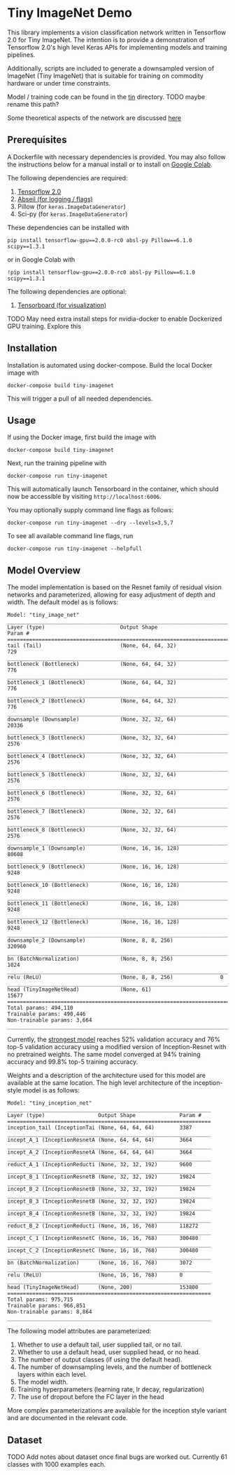 # Tiny ImageNet Demo

This library implements a vision classification network written in
Tensorflow 2.0 for Tiny ImageNet. The intention is to provide a
demonstration of Tensorflow 2.0's high level Keras APIs for
implementing models and training pipelines.

Additionally, scripts are included to generate a downsampled version
of ImageNet (Tiny ImageNet) that is suitable for training on commodity
hardware or under time constraints.

Model / training code can be found in the [tin](./tin) directory. TODO
maybe rename this path?

Some theoretical aspects of the network are discussed [here](./theory.ipynb)

## Prerequisites

A Dockerfile with necessary dependencies is provided. You may also
follow the instructions below for a manual install or to install
on [Google Colab](https://colab.research.google.com/).

The following dependencies are required:

1. [Tensorflow 2.0](https://www.tensorflow.org/versions/r2.0/api_docs)
2. [Abseil (for logging / flags)](https://abseil.io/docs/python/)
3. Pillow (for `keras.ImageDataGenerator`)
4. Sci-py (for `keras.ImageDataGenerator`)

These dependencies can be installed with

```shell
pip install tensorflow-gpu==2.0.0-rc0 absl-py Pillow==6.1.0 scipy==1.3.1
```

or in Google Colab with

```shell
!pip install tensorflow-gpu==2.0.0-rc0 absl-py Pillow==6.1.0 scipy==1.3.1
```

The following dependencies are optional:
1. [Tensorboard (for visualization)](https://www.tensorflow.org/tensorboard/)

TODO May need extra install steps for nvidia-docker to enable
Dockerized GPU training. Explore this

## Installation

Installation is automated using docker-compose. Build the local
Docker image with

```
docker-compose build tiny-imagenet
```

This will trigger a pull of all needed dependencies.

## Usage

If using the Docker image, first build the image with

```shell
docker-compose build tiny-imagenet
```

Next, run the training pipeline with

```shell
docker-compose run tiny-imagenet
```

This will automatically launch Tensorboard in the container, which should now be
accessible by visiting `http://localhost:6006`.

You may optionally supply command line flags as follows:


```shell
docker-compose run tiny-imagenet --dry --levels=3,5,7
```

To see all available command line flags, run

```shell
docker-compose run tiny-imagenet --helpfull
```

## Model Overview

The model implementation is based on the Resnet family of residual
vision networks and parameterized, allowing for easy adjustment of
depth and width. The default model as is follows:

```
Model: "tiny_image_net"
________________________________________________________________________________
Layer (type)                        Output Shape                    Param #
================================================================================
tail (Tail)                         (None, 64, 64, 32)              729
________________________________________________________________________________
bottleneck (Bottleneck)             (None, 64, 64, 32)              776
________________________________________________________________________________
bottleneck_1 (Bottleneck)           (None, 64, 64, 32)              776
________________________________________________________________________________
bottleneck_2 (Bottleneck)           (None, 64, 64, 32)              776
________________________________________________________________________________
downsample (Downsample)             (None, 32, 32, 64)              20336
________________________________________________________________________________
bottleneck_3 (Bottleneck)           (None, 32, 32, 64)              2576
________________________________________________________________________________
bottleneck_4 (Bottleneck)           (None, 32, 32, 64)              2576
________________________________________________________________________________
bottleneck_5 (Bottleneck)           (None, 32, 32, 64)              2576
________________________________________________________________________________
bottleneck_6 (Bottleneck)           (None, 32, 32, 64)              2576
________________________________________________________________________________
bottleneck_7 (Bottleneck)           (None, 32, 32, 64)              2576
________________________________________________________________________________
bottleneck_8 (Bottleneck)           (None, 32, 32, 64)              2576
________________________________________________________________________________
downsample_1 (Downsample)           (None, 16, 16, 128)             80608
________________________________________________________________________________
bottleneck_9 (Bottleneck)           (None, 16, 16, 128)             9248
________________________________________________________________________________
bottleneck_10 (Bottleneck)          (None, 16, 16, 128)             9248
________________________________________________________________________________
bottleneck_11 (Bottleneck)          (None, 16, 16, 128)             9248
________________________________________________________________________________
bottleneck_12 (Bottleneck)          (None, 16, 16, 128)             9248
________________________________________________________________________________
downsample_2 (Downsample)           (None, 8, 8, 256)               320960
________________________________________________________________________________
bn (BatchNormalization)             (None, 8, 8, 256)               1024
________________________________________________________________________________
relu (ReLU)                         (None, 8, 8, 256)               0
________________________________________________________________________________
head (TinyImageNetHead)             (None, 61)                      15677
================================================================================
Total params: 494,110
Trainable params: 490,446
Non-trainable params: 3,664
________________________________________________________________________________
```

Currently, the [strongest model](./models/20190919-040503) reaches 52%
validation accuracy and 76% top-5 validation accuracy using a modified
version of Inception-Resnet with no pretrained weights. The same model
converged at 94% training accuracy and 99.8% top-5 training accuracy.

Weights and a description of the architecture used for this model are
available at the same location. The high level architecture of the
inception-style model is as follows:

```
Model: "tiny_inception_net"
_________________________________________________________________
Layer (type)                 Output Shape              Param #
=================================================================
inception_tail (InceptionTai (None, 64, 64, 64)        3387
_________________________________________________________________
incept_A_1 (InceptionResnetA (None, 64, 64, 64)        3664
_________________________________________________________________
incept_A_2 (InceptionResnetA (None, 64, 64, 64)        3664
_________________________________________________________________
reduct_A_1 (InceptionReducti (None, 32, 32, 192)       9600
_________________________________________________________________
incept_B_1 (InceptionResnetB (None, 32, 32, 192)       19824
_________________________________________________________________
incept_B_2 (InceptionResnetB (None, 32, 32, 192)       19824
_________________________________________________________________
incept_B_3 (InceptionResnetB (None, 32, 32, 192)       19824
_________________________________________________________________
incept_B_4 (InceptionResnetB (None, 32, 32, 192)       19824
_________________________________________________________________
reduct_B_2 (InceptionReducti (None, 16, 16, 768)       118272
_________________________________________________________________
incept_C_1 (InceptionResnetC (None, 16, 16, 768)       300480
_________________________________________________________________
incept_C_2 (InceptionResnetC (None, 16, 16, 768)       300480
_________________________________________________________________
bn (BatchNormalization)      (None, 16, 16, 768)       3072
_________________________________________________________________
relu (ReLU)                  (None, 16, 16, 768)       0
_________________________________________________________________
head (TinyImageNetHead)      (None, 200)               153800
=================================================================
Total params: 975,715
Trainable params: 966,851
Non-trainable params: 8,864
_________________________________________________________________
```

The following model attributes are parameterized:

1. Whether to use a default tail, user supplied tail, or no tail.
2. Whether to use a default head, user supplied head, or no head.
3. The number of output classes (if using the default head).
4. The number of downsampling levels, and the number of bottleneck layers within each level.
5. The model width.
6. Training hyperparameters (learning rate, lr decay, regularization)
7. The use of dropout before the FC layer in the head

More complex parameterizations are available for the inception style
variant and are documented in the relevant code.

## Dataset

TODO Add notes about dataset once final bugs are worked out. Currently
61 classes with 1000 examples each.
